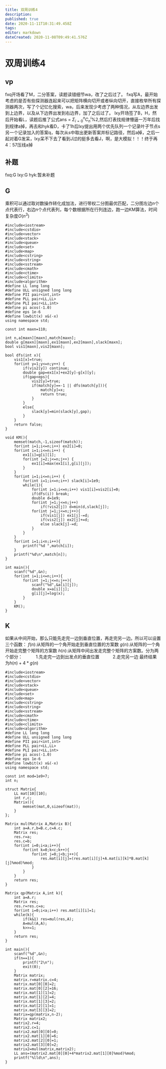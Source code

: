 ```yaml
---
title: 双周训练4
description: 
published: true
date: 2020-11-11T10:31:49.458Z
tags: 
editor: markdown
dateCreated: 2020-11-08T09:49:41.576Z
---
```


# 双周训练4
## vp
fxq开场看了M，二分答案，读题读错细节wa，改了之后过了。
fxq写A，最开始考虑的是否有些探测器连起来可以把矩阵横向切开或者纵向切开，直接枚举所有探测器两次，写了个记忆化搜索，wa，后来发现少考虑了两种情况，从左边界出发到上边界，以及从下边界出发到右边界，加了之后过了。
lxy开场签了B，H，然后开始看L，读题后推了公式ans = $Σ_{i=0}^nC_n^i \%2$,然后打表找规律懵逼一万年后找到规律a掉，再去和hyk看D，卡了1h后lxy提出用两个优先队列一个记录叶子节点s另一个记录加入的答案q，每次从s中取出更新答案并标记路径，然后a掉，之后一起对着G发呆，lxy呆不下去了看到J过的挺多去看J，啊，是大模拟！！！终于再4：57压线a掉
## 补题
fxq:G
lxy:G
hyk:暂未补题
## G
乘积可以通过取对数操作转化成加法，进行带权二分图最优匹配，二分图左边$n$个点代表行，右边$n$个点代表列，每个数根据所在行列连边，跑一边KM算法，时间复杂度$O(n^3)$
```
#include<iostream>
#include<cstdio>
#include<vector>
#include<stack>
#include<queue>
#include<set>
#include<map>
#include<cstring>
#include<string>
#include<sstream>
#include<cmath>
#include<ctime>
#include<climits>
#include<algorithm>
#define LL long long
#define ULL unsigned long long
#define PII pair<int,int>
#define PLL pair<LL,LL>
#define PLI pair<LL,int>
#define pi acos(-1.0)
#define eps 1e-6
#define lowbit(x) x&(-x)
using namespace std;

const int maxn=110;

int n,a[maxn][maxn],match[maxn];
double g[maxn][maxn],ex1[maxn],ex2[maxn],slack[maxn];    
bool vis1[maxn],vis2[maxn];

bool dfs(int x){
    vis1[x]=true;
    for(int y=1;y<=n;y++) {
        if(vis2[y]) continue; 
        double gap=ex1[x]+ex2[y]-g[x][y];
        if(gap<eps){  
            vis2[y]=true;
            if(match[y]==-1 || dfs(match[y])){   
                match[y]=x;
                return true;
            }
        } 
        else{
            slack[y]=min(slack[y],gap);  
        }
    }
    return false;
}

void KM(){
    memset(match,-1,sizeof(match));    
    for(int i=1;i<=n;i++) ex2[i]=0;  
    for(int i=1;i<=n;i++) {
        ex1[i]=g[i][1];
        for(int j=2;j<=n;j++) {
            ex1[i]=max(ex1[i],g[i][j]);
        }
    }
    for(int i=1;i<=n;i++) {
        for(int i=1;i<=n;i++) slack[i]=1e9; 
        while(1){
            for(int i=1;i<=n;i++) vis1[i]=vis2[i]=0;
            if(dfs(i)) break;
            double d=1e9;
            for(int j=1;j<=n;j++)
                if(!vis2[j]) d=min(d,slack[j]);
            for(int j=1;j<=n;j++){
                if(vis1[j]) ex1[j]-=d;
                if(vis2[j]) ex2[j]+=d;
                else slack[j]-=d;
            }
        }
    }
    for(int i=1;i<n;i++){
        printf("%d ",match[i]);
    }
    printf("%d\n",match[n]);
}

int main(){
    scanf("%d",&n);
    for(int i=1;i<=n;i++){
        for(int j=1;j<=n;j++){
            scanf("%d",&a[i][j]);
            double x=a[i][j];
            g[i][j]=log(x);
        }
    }
    KM();
}
```
## K
如果从中间开始，那么只能先走完一边到垂直位置，再走完另一边。所以可以设置三个函数：
$f(n):$从矩阵的一个角开始走到垂直位置的方案数
$g(n):$从矩阵的一个角开始走完整个矩阵的方案数
$h(n):$从矩阵中间出发走完整个矩阵的方案数。分为两个部分：
$\ \ \ \ \ \ \ \ \ \ 1.$先走完一边到出发点的垂直位置
$\ \ \ \ \ \ \ \ \ \ 2.$走完另一边
最终结果为$h(n)+4*g(n)$
```
#include<iostream>
#include<cstdio>
#include<vector>
#include<stack>
#include<queue>
#include<set>
#include<map>
#include<cstring>
#include<string>
#include<sstream>
#include<cmath>
#include<ctime>
#include<climits>
#include<algorithm>
#define LL long long
#define ULL unsigned long long
#define PII pair<int,int>
#define PLL pair<LL,LL>
#define PLI pair<LL,int>
#define pi acos(-1.0)
#define eps 1e-6
#define lowbit(x) x&(-x)
using namespace std;
 
const int mod=1e9+7;
int n;
 
struct Matrix{
    LL mat[10][10];
    int r,c;
    Matrix(){
        memset(mat,0,sizeof(mat));
    }
};
 
Matrix mul(Matrix A,Matrix B){
    int a=A.r,b=B.c,c=A.c;
    Matrix res;
    res.r=a;
    res.c=b;
    for(int i=0;i<a;i++){
        for(int k=0;k<c;k++){
            for(int j=0;j<b;j++){
                res.mat[i][j]=(res.mat[i][j]+A.mat[i][k]*B.mat[k][j]%mod)%mod;
            }
        }
    }  
    return res;
}
 
Matrix qp(Matrix A,int k){
    int a=A.r;
    Matrix res;
    res.r=res.c=a;
    for(int i=0;i<a;i++) res.mat[i][i]=1;
    while(k){
        if(k&1) res=mul(res,A);
        A=mul(A,A);
        k>>=1;
    }
    return res;
}
 
int main(){
    scanf("%d",&n);
    if(n==1){
        printf("2\n");
        exit(0);
    }
    Matrix matrix;
    matrix.r=matrix.c=4;
    matrix.mat[0][0]=2;
    matrix.mat[0][2]=16;
    matrix.mat[1][1]=2;
    matrix.mat[1][2]=4;
    matrix.mat[1][3]=2;
    matrix.mat[2][1]=1;
    matrix.mat[3][3]=2;
    matrix=qp(matrix,n-2);
    Matrix matrix2;
    matrix2.r=4;
    matrix2.c=1;
    matrix2.mat[0][0]=0;
    matrix2.mat[1][0]=6;
    matrix2.mat[2][0]=1;
    matrix2.mat[3][0]=2;
    matrix2=mul(matrix,matrix2);
    LL ans=(matrix2.mat[0][0]+4*matrix2.mat[1][0]%mod)%mod;
    printf("%lld\n",ans);
}
```